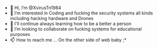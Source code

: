 - 👋 Hi, I’m @XvirusTn1984
- 👀 I’m interested in Coding and fucking the security systems all kinds including hacking hardware and Drones 
- 🌱 I'll continue always learning how to be a better a person
- 💞️ I’m looking to collaborate on fucking systems for educational purposes
- 📫 How to reach me ... On the other side of web baby ;*

<!---
XvirusTn1984/XvirusTn1984 is a ✨ special ✨ repository because its `README.md` (this file) appears on your GitHub profile.
You can click the Preview link to take a look at your changes.
--->
